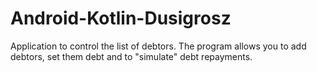 # Android-Kotlin-Dusigrosz
Application to control the list of debtors. The program allows you to add debtors, set them debt and to "simulate" debt repayments.
